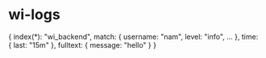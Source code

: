 # wi-logs

{
    index(*): "wi_backend",
    match: {
        username: "nam",
        level: "info",
        ...
    },
    time: {
        last: "15m"
    },
    fulltext: {
        message: "hello"
    }
}
